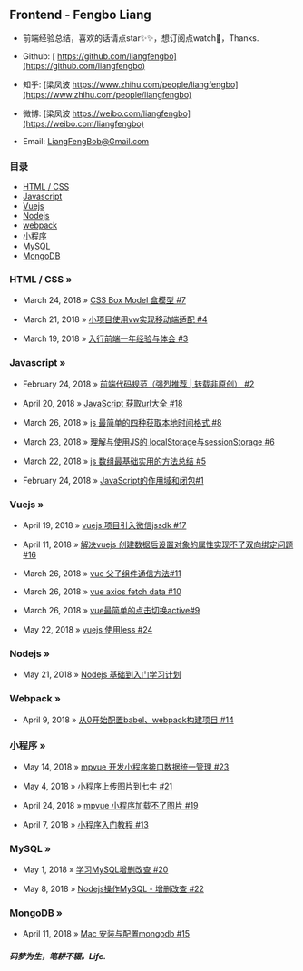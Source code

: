 ## Frontend - Fengbo Liang

- 前端经验总结，喜欢的话请点star✨✨，想订阅点watch🎉，Thanks.

- Github: [ https://github.com/liangfengbo](https://github.com/liangfengbo)

- 知乎: [梁凤波 https://www.zhihu.com/people/liangfengbo](https://www.zhihu.com/people/liangfengbo)

- 微博: [梁凤波 https://weibo.com/liangfengbo](https://weibo.com/liangfengbo)

- Email: LiangFengBob@Gmail.com


### 目录
 - [HTML / CSS](https://github.com/liangfengbo/frontend-develop#-html--css-)
 - [Javascript](https://github.com/liangfengbo/frontend-develop#-javascript-)
 - [Vuejs](https://github.com/liangfengbo/frontend-develop#-vuejs-)
 - [Nodejs](https://github.com/liangfengbo/frontend-develop#-nodejs-)
 - [webpack](https://github.com/liangfengbo/frontend-develop#-webpack-)
 - [小程序](https://github.com/liangfengbo/frontend-develop#-%E5%B0%8F%E7%A8%8B%E5%BA%8F-)
 - [MySQL](https://github.com/liangfengbo/frontend-develop#-mysql-)
 - [MongoDB](https://github.com/liangfengbo/frontend-develop#-mongodb-)


### HTML / CSS »

- March 24, 2018 » [CSS Box Model 盒模型 #7](https://github.com/liangfengbo/frontend-develop/issues/7)

- March 21, 2018 » [小项目使用vw实现移动端适配 #4](https://github.com/liangfengbo/frontend-develop/issues/4)

- March 19, 2018 » [入行前端一年经验与体会 #3](https://github.com/liangfengbo/frontend-develop/issues/3)


### Javascript »

- February 24, 2018 » [前端代码规范（强烈推荐 | 转载非原创） #2](https://github.com/liangfengbo/frontend-develop/issues/2)

- April 20, 2018 » [JavaScript 获取url大全 #18](https://github.com/liangfengbo/frontend-develop/issues/18)
 
- March 26, 2018 » [js 最简单的四种获取本地时间格式 #8](https://github.com/liangfengbo/frontend-develop/issues/8)

- March 23, 2018 » [理解与使用JS的 localStorage与sessionStorage  #6](https://github.com/liangfengbo/frontend-develop/issues/6)

- March 22, 2018 » [js 数组最基础实用的方法总结 #5](https://github.com/liangfengbo/frontend-develop/issues/5)

- February 24, 2018 » [JavaScript的作用域和闭包#1](https://github.com/liangfengbo/frontend-develop/issues/1)



### Vuejs »

- April 19, 2018 » [vuejs 项目引入微信jssdk  #17](https://github.com/liangfengbo/frontend-develop/issues/17)

- April 11, 2018 » [解决vuejs 创建数据后设置对象的属性实现不了双向绑定问题 #16](https://github.com/liangfengbo/frontend-develop/issues/16)
 

- March 26, 2018 » [vue 父子组件通信方法#11](https://github.com/liangfengbo/frontend-develop/issues/11)

- March 26, 2018 » [vue axios fetch data #10](https://github.com/liangfengbo/frontend-develop/issues/10)

- March 26, 2018 » [vue最简单的点击切换active#9](https://github.com/liangfengbo/frontend-develop/issues/9)

- May 22, 2018 » [vuejs 使用less #24](https://github.com/liangfengbo/frontend-develop/issues/24)



### Nodejs »

- May 21, 2018 » [Nodejs 基础到入门学习计划](https://github.com/liangfengbo/learning-nodejs)


###  Webpack »

 - April 9, 2018 » [从0开始配置babel、webpack构建项目  #14](https://github.com/liangfengbo/frontend-develop/issues/14)
 


###  小程序 »

- May 14, 2018 » [mpvue 开发小程序接口数据统一管理 #23](https://github.com/liangfengbo/frontend-develop/issues/23)


 - May 4, 2018 » [小程序上传图片到七牛 #21](https://github.com/liangfengbo/frontend-develop/issues/21)
 
 
 - April 24, 2018 » [mpvue 小程序加载不了图片 #19](https://github.com/liangfengbo/frontend-develop/issues/19)
 

 - April 7, 2018 » [小程序入门教程 #13](https://github.com/liangfengbo/frontend-develop/issues/13)


###  MySQL »
 
 - May 1, 2018 » [学习MySQL增删改查 #20](https://github.com/liangfengbo/frontend-develop/issues/20)
  
 - May 8, 2018 » [Nodejs操作MySQL - 增删改查 #22](https://github.com/liangfengbo/frontend-develop/issues/22)

###  MongoDB »
 
 - April 11, 2018 » [Mac 安装与配置mongodb #15](https://github.com/liangfengbo/frontend-develop/issues/15)



    

##### 码梦为生，笔耕不辍。Life.
